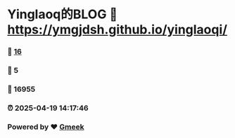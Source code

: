 # Yinglaoq的BLOG :link: https://ymgjdsh.github.io/yinglaoqi/ 
### :page_facing_up: [16](https://ymgjdsh.github.io/yinglaoqi//tag.html) 
### :speech_balloon: 5 
### :hibiscus: 16955 
### :alarm_clock: 2025-04-19 14:17:46 
### Powered by :heart: [Gmeek](https://github.com/Meekdai/Gmeek)
